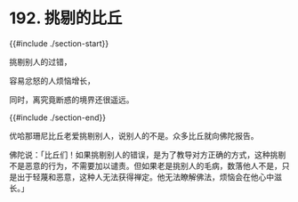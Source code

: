 # 192. 挑剔的比丘
{{#include ./section-start}}

挑剔别人的过错，

容易忿怒的人烦恼增长，

同时，离究竟断惑的境界还很遥远。

{{#include ./section-end}}

优哈那珊尼比丘老爱挑剔别人，说别人的不是。众多比丘就向佛陀报告。

佛陀说：「比丘们！如果挑剔别人的错误，是为了教导对方正确的方式，这种挑剔不是恶意的行为，不需要加以谴责。但如果老是挑别人的毛病，数落他人不是，只是出于轻蔑和恶意，这种人无法获得禅定。他无法瞭解佛法，烦恼会在他心中滋长。」

